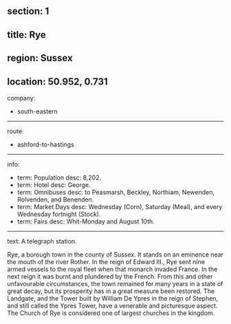 section: 1
----
title: Rye
----
region: Sussex
----
location: 50.952, 0.731
----
company:
- south-eastern
----
route:
- ashford-to-hastings
----
info:
- term: Population
  desc: 8,202.
- term: Hotel
  desc: George.
- term: Omnibuses
  desc: to Peasmarsh, Beckley, Northiam, Newenden, Rolvenden, and Benenden.
- term: Market Days
  desc: Wednesday (Corn), Saturday (Meal), and every Wednesday fortnight (Stock).
- term: Fairs
  desc: Whit-Monday and August 10th.
----
text: A telegraph station.

Rye, a borough town in the county of Sussex. It stands on an eminence near the mouth of the river Rother. In the reign of Edward III., Rye sent nine armed vessels to the royal fleet when that monarch invaded France. In the next reign it was burnt and plundered by the French. From this and other unfavourable circumstances, the town remained for many years in a state of great decay, but its prosperity has in a great measure been restored. The Landgate, and the Tower built by William De Ypres in the reign of Stephen, and still called the Ypres Tower, have a venerable and picturesque aspect. The Church of Rye is considered one of largest churches in the kingdom.
